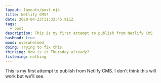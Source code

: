 ```yaml
---
layout: layouts/post.njk
title: Netlify CMS?
date: 2020-04-23T11:33:45.911Z
tags:
  - post
description: This is my first attempt to publish from Netlify CMS
hasMood: true
mood: overwhelmed
doing: Trying to fix this
thinking: How is it Thursday already?
listening: nothing
---
```

This is my first attempt to publish from Netlify CMS. I don't think this will work but we'll see.